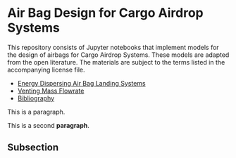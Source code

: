 Air Bag Design for Cargo Airdrop Systems
========================================

This repository consists of Jupyter notebooks that implement models for the design of airbags for Cargo Airdrop Systems.  These models are adapted from the open literature. The materials are subject to the terms listed in the accompanying license file.

* [Energy Dispersing Air Bag Landing Systems](http://nbviewer.ipython.org/github/jckantor/Airbag-Design-for-Cargo-Airdrop/blob/master/notebooks/Energy%20Dispersing%20Air%20Bag%20Landing%20Systems.ipynb)
* [Venting Mass Flowrate](http://nbviewer.ipython.org/github/jckantor/Airbag-Design-for-Cargo-Airdrop/blob/master/notebooks/Venting%20Mass%20Flowrate.ipynb)
* [Bibliography](http://nbviewer.ipython.org/github/jckantor/Airbag-Design-for-Cargo-Airdrop/blob/master/notebooks/Bibliography.ipynb)


This is a paragraph.

This is a second **paragraph**.

## Subsection

